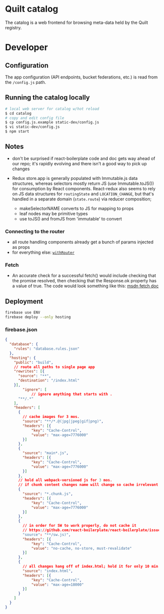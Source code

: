 # Quilt catalog
The catalog is a web frontend for browsing meta-data held by the Quilt registry.

# Developer
## Configuration
The app configuration (API endpoints, bucket federations, etc.) is read from
the `/config.js` path.

## Running the catalog locally
```sh
# local web server for catalog w/hot reload
$ cd catalog
# copy and edit config file
$ cp config.js.example static-dev/config.js
$ vi static-dev/config.js
$ npm start
```

## Notes
- don't be surprised if react-boilerplate code and doc gets way ahead of our repo;
it's rapidly evolving and there isn't a good way to pick up changes

- Redux store.app is generally populated with Immutable.js data structures, whereas
selectors mostly return JS (use Immutable.toJS()) for consumption by React components.
React-redux also seems to rely on JS data structures for `routingState` and `LOCATION_CHANGE`,
but that's handled in a separate domain (`state.route`) via reducer composition;
  - makeSelectorNAME converts to JS for mapping to props
  - leaf nodes may be primitive types
  - use toJS() and fromJS from 'immutable' to convert

### Connecting to the router
- all route handling components already get a bunch of params injected as props
- for everything else: [`withRouter`](https://github.com/ReactTraining/react-router/blob/c3cd9675bd8a31368f87da74ac588981cbd6eae7/upgrade-guides/v2.4.0.#d)

### Fetch
- An accurate check for a successful fetch() would include checking that the promise resolved, then checking that the Response.ok property has a value of true. The code would look something like this:
[msdn fetch doc](https://developer.mozilla.org/en-US/docs/Web/API/Fetch_API/Using_Fetch)

## Deployment
```sh
firebase use ENV
firebase deploy --only hosting
```

### firebase.json
```json
{
  "database": {
    "rules": "database.rules.json"
  },
  "hosting": {
    "public": "build",
    // route all paths to single page app
    "rewrites": [{
      "source": "**",
      "destination": "/index.html"
    }],
		"ignore": [
			// ignore anything that starts with .
      "**/.*"
    ],
    "headers": [
      {
        // cache images for 3 mos.
        "source": "**/*.@(jpg|jpeg|gif|png)",
        "headers": [{
            "key": "Cache-Control",
            "value": "max-age=7776000"
        }]
      },
      {
        "source": "main*.js",
        "headers": [{
            "key": "Cache-Control",
            "value": "max-age=7776000"
        }]
      },
      // hold all webpack-versioned js for 3 mos.
      // if chunk content changes name will change so cache irrelevant
      {
        "source": "*.chunk.js",
        "headers": [{
            "key": "Cache-Control",
            "value": "max-age=7776000"
        }]
      },
      {
	    // in order for SW to work properly, do not cache it
	    // https://github.com/react-boilerplate/react-boilerplate/issues/645
        "source": "**/sw.js)",
        "headers": [{
            "key": "Cache-Control",
            "value": "no-cache, no-store, must-revalidate"
        }]
      },
      {
        // all changes hang off of index.html; hold it for only 10 min.
        "source": "index.html",
        "headers": [{
            "key": "Cache-Control",
            "value": "max-age=18000"
        }]
      }
    ]
  }
}
```
